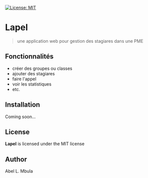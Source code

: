 [![License: MIT](https://img.shields.io/badge/License-MIT-yellow.svg)](https://opensource.org/licenses/MIT)

# Lapel 

> une application web pour gestion des stagiares dans une PME

## Fonctionnalités

- créer des groupes ou classes
- ajouter des stagiares
- faire l'appel
- voir les statistiques
- etc.

## Installation

Coming soon...

## License

**Lapel** is licensed under the MIT license

## Author

Abel L. Mbula
